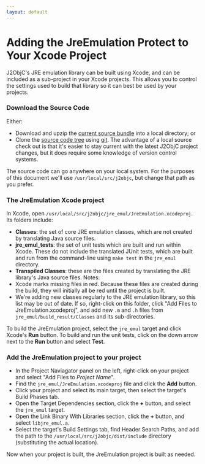```yaml
---
layout: default
---
```


# Adding the JreEmulation Protect to Your Xcode Project

J2ObjC's JRE emulation library can be built using Xcode, and can be included as a sub-project in your Xcode projects.  This allows you to control the settings used to build that library so it can best be used by your projects.

### Download the Source Code

Either:
- Download and upzip the [current source bundle](https://github.com/google/j2objc/archive/master.zip) into a local directory; or
- Clone the [source code tree](https://github.com/google/j2objc) using [git](http://git-scm.com/).  The advantage of a local source check out is that it's easier to stay current with the latest J2ObjC project changes, but it does require some knowledge of version control systems.

The source code can go anywhere on your local system.  For the purposes of this document we'll use `/usr/local/src/j2objc`, but change that path as you prefer.

### The JreEmulation Xcode project

In Xcode, open `/usr/local/src/j2objc/jre_emul/JreEmulation.xcodeproj`.  Its folders include:

- **Classes**: the set of core JRE emulation classes, which are not created by translating Java source files.
- **jre_emul_tests**: the set of unit tests which are built and run within Xcode.  These do not include the translated JUnit tests, which are built and run from the command-line using `make test` in the `jre_emul` directory.
- **Transpiled Classes**: these are the files created by translating the JRE library's Java source files.  Notes:
- Xcode marks missing files in red. Because these files are created during the build, they will initially all be red until the project is built.
- We're adding new classes regularly to the JRE emulation library, so this list may be out of date.  If so, right-click on this folder, click "Add Files to JreEmulation.xcodeproj", and add new `.m` and `.h` files from `jre_emul/build_result/Classes` and its sub-directories.

To build the JreEmulation project, select the `jre_emul` target and click Xcode's **Run** button.  To build and run the unit tests, click on the down arrow next to the **Run** button and select **Test**.

### Add the JreEmulation project to your project

- In the Project Naviagator panel on the left, right-click on your project and select "Add Files to *Project Name*".
- Find the `jre_emul/JreEmulation.xcodeproj` file and click the **Add** button.
- Click your project and select its main target, then select the target's Build Phases tab.
- Open the Target Dependencies section, click the **+** button, and select the `jre_emul` target.
- Open the Link Binary With Libraries section, click the **+** button, and select `libjre_emul.a`.
- Select the target's Build Settings tab, find Header Search Paths, and add the path to the `/usr/local/src/j2objc/dist/include` directory (substituting the actual location).

Now when your project is built, the JreEmulation project is built as needed.